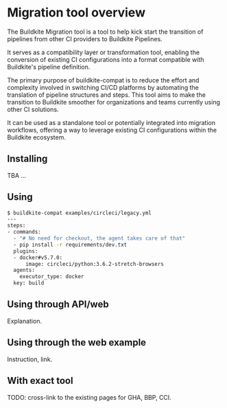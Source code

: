 # Migration tool overview

The Buildkite Migration tool is a tool to help kick start the transition of pipelines from other CI providers to Buildkite Pipelines.

It serves as a compatibility layer or transformation tool, enabling the conversion of existing CI configurations into a format compatible with Buildkite's pipeline definition.

The primary purpose of buildkite-compat is to reduce the effort and complexity involved in switching CI/CD platforms by automating the translation of pipeline structures and steps. This tool aims to make the transition to Buildkite smoother for organizations and teams currently using other CI solutions.

It can be used as a standalone tool or potentially integrated into migration workflows, offering a way to leverage existing CI configurations within the Buildkite ecosystem.

## Installing

TBA ...

## Using

```bash
$ buildkite-compat examples/circleci/legacy.yml
---
steps:
- commands:
  - "# No need for checkout, the agent takes care of that"
  - pip install -r requirements/dev.txt
  plugins:
  - docker#v5.7.0:
      image: circleci/python:3.6.2-stretch-browsers
  agents:
    executor_type: docker
  key: build
```

## Using through API/web

Explanation.

## Using through the web example

Instruction, link.

## With exact tool

TODO: cross-link to the existing pages for GHA, BBP, CCI.